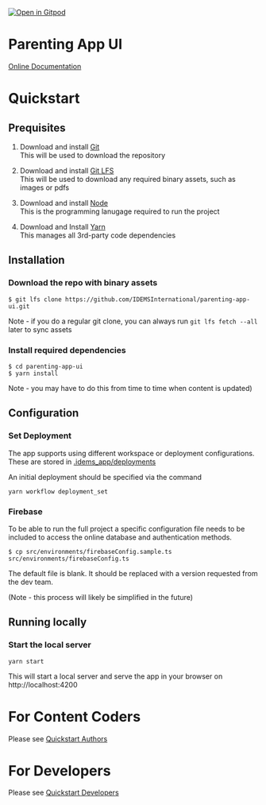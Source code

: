 [![Open in Gitpod](https://gitpod.io/button/open-in-gitpod.svg)](https://gitpod.io/#https://github.com/IDEMSInternational/parenting-app-ui.git)

# Parenting App UI

[Online Documentation](https://idemsinternational.github.io/parenting-app-ui/)


# Quickstart

## Prequisites

1. Download and install [Git](https://git-scm.com/downloads)  
   This will be used to download the repository

2. Download and install [Git LFS](https://git-lfs.github.com/)  
   This will be used to download any required binary assets, such as images or pdfs

3. Download and install [Node](https://nodejs.org/en/download/)  
   This is the programming lanugage required to run the project

4. Download and Install [Yarn](https://classic.yarnpkg.com/en/docs/install)  
   This manages all 3rd-party code dependencies

## Installation

### Download the repo with binary assets
```
$ git lfs clone https://github.com/IDEMSInternational/parenting-app-ui.git
```
Note - if you do a regular git clone, you can always run `git lfs fetch --all` later to sync assets

### Install required dependencies
```
$ cd parenting-app-ui
$ yarn install
```
Note - you may have to do this from time to time when content is updated)

## Configuration
### Set Deployment
The app supports using different workspace or deployment configurations. These are stored in [.idems_app/deployments](./.idems_app/deployments)

An initial deployment should be specified via the command
```
yarn workflow deployment_set
```

### Firebase
To be able to run the full project a specific configuration file needs to be included to access
the online database and authentication methods.
```
$ cp src/environments/firebaseConfig.sample.ts src/environments/firebaseConfig.ts
```
The default file is blank. It should be replaced with a version requested from the dev team.

(Note - this process will likely be simplified in the future)

## Running locally

### Start the local server
```
yarn start
```
This will start a local server and serve the app in your browser on http://localhost:4200

# For Content Coders

Please see [Quickstart Authors](https://idemsinternational.github.io/parenting-app-ui/authors/quickstart/)

# For Developers

Please see [Quickstart Developers](https://idemsinternational.github.io/parenting-app-ui/developers/quickstart/)
